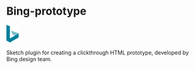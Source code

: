 # Bing-prototype
   ![logo](https://github.com/KivyGogh/bing-prototype/blob/master/bing_logo.png)
   
   
Sketch plugin for creating a clickthrough HTML prototype,  developed by Bing design team.
